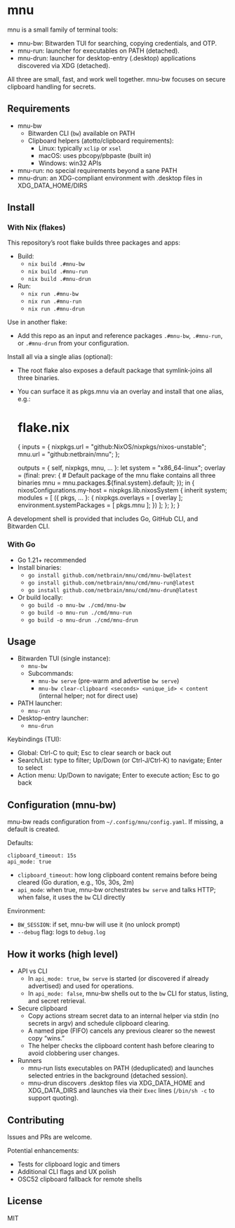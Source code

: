 # mnu

mnu is a small family of terminal tools:

- mnu-bw: Bitwarden TUI for searching, copying credentials, and OTP.
- mnu-run: launcher for executables on PATH (detached).
- mnu-drun: launcher for desktop-entry (.desktop) applications discovered via XDG (detached).

All three are small, fast, and work well together. mnu-bw focuses on secure clipboard handling for secrets.


## Requirements

- mnu-bw
  - Bitwarden CLI (`bw`) available on PATH
  - Clipboard helpers (atotto/clipboard requirements):
    - Linux: typically `xclip` or `xsel`
    - macOS: uses pbcopy/pbpaste (built in)
    - Windows: win32 APIs
- mnu-run: no special requirements beyond a sane PATH
- mnu-drun: an XDG-compliant environment with .desktop files in XDG_DATA_HOME/DIRS


## Install

### With Nix (flakes)

This repository’s root flake builds three packages and apps:

- Build:
  - `nix build .#mnu-bw`
  - `nix build .#mnu-run`
  - `nix build .#mnu-drun`
- Run:
  - `nix run .#mnu-bw`
  - `nix run .#mnu-run`
  - `nix run .#mnu-drun`

Use in another flake:

- Add this repo as an input and reference packages `.#mnu-bw`, `.#mnu-run`, or `.#mnu-drun` from your configuration.

Install all via a single alias (optional):
- The root flake also exposes a default package that symlink-joins all three binaries.
- You can surface it as pkgs.mnu via an overlay and install that one alias, e.g.:

  # flake.nix
  {
    inputs = {
      nixpkgs.url = "github:NixOS/nixpkgs/nixos-unstable";
      mnu.url = "github:netbrain/mnu";
    };

    outputs = { self, nixpkgs, mnu, ... }:
    let
      system = "x86_64-linux";
      overlay = (final: prev: {
        # Default package of the mnu flake contains all three binaries
        mnu = mnu.packages.${final.system}.default;
      });
    in {
      nixosConfigurations.my-host = nixpkgs.lib.nixosSystem {
        inherit system;
        modules = [
          ({ pkgs, ... }: {
            nixpkgs.overlays = [ overlay ];
            environment.systemPackages = [ pkgs.mnu ];
          })
        ];
      };
    };
  }

A development shell is provided that includes Go, GitHub CLI, and Bitwarden CLI.

### With Go

- Go 1.21+ recommended
- Install binaries:
  - `go install github.com/netbrain/mnu/cmd/mnu-bw@latest`
  - `go install github.com/netbrain/mnu/cmd/mnu-run@latest`
  - `go install github.com/netbrain/mnu/cmd/mnu-drun@latest`
- Or build locally:
  - `go build -o mnu-bw ./cmd/mnu-bw`
  - `go build -o mnu-run ./cmd/mnu-run`
  - `go build -o mnu-drun ./cmd/mnu-drun`


## Usage

- Bitwarden TUI (single instance):
  - `mnu-bw`
  - Subcommands:
    - `mnu-bw serve` (pre-warm and advertise `bw serve`)
    - `mnu-bw clear-clipboard <seconds> <unique_id> < content` (internal helper; not for direct use)
- PATH launcher:
  - `mnu-run`
- Desktop-entry launcher:
  - `mnu-drun`

Keybindings (TUI):
- Global: Ctrl-C to quit; Esc to clear search or back out
- Search/List: type to filter; Up/Down (or Ctrl-J/Ctrl-K) to navigate; Enter to select
- Action menu: Up/Down to navigate; Enter to execute action; Esc to go back


## Configuration (mnu-bw)

mnu-bw reads configuration from `~/.config/mnu/config.yaml`. If missing, a default is created.

Defaults:

```
clipboard_timeout: 15s
api_mode: true
```

- `clipboard_timeout`: how long clipboard content remains before being cleared (Go duration, e.g., 10s, 30s, 2m)
- `api_mode`: when true, mnu-bw orchestrates `bw serve` and talks HTTP; when false, it uses the `bw` CLI directly

Environment:
- `BW_SESSION`: if set, mnu-bw will use it (no unlock prompt)
- `--debug` flag: logs to `debug.log`


## How it works (high level)

- API vs CLI
  - In `api_mode: true`, `bw serve` is started (or discovered if already advertised) and used for operations.
  - In `api_mode: false`, mnu-bw shells out to the `bw` CLI for status, listing, and secret retrieval.
- Secure clipboard
  - Copy actions stream secret data to an internal helper via stdin (no secrets in argv) and schedule clipboard clearing.
  - A named pipe (FIFO) cancels any previous clearer so the newest copy “wins.”
  - The helper checks the clipboard content hash before clearing to avoid clobbering user changes.
- Runners
  - mnu-run lists executables on PATH (deduplicated) and launches selected entries in the background (detached session).
  - mnu-drun discovers .desktop files via XDG_DATA_HOME and XDG_DATA_DIRS and launches via their `Exec` lines (`/bin/sh -c` to support quoting).


## Contributing

Issues and PRs are welcome.

Potential enhancements:
- Tests for clipboard logic and timers
- Additional CLI flags and UX polish
- OSC52 clipboard fallback for remote shells


## License

MIT
